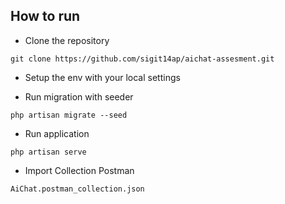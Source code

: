 ## How to run
- Clone the repository
```
git clone https://github.com/sigit14ap/aichat-assesment.git
```
- Setup the env with your local settings

- Run migration with seeder
```
php artisan migrate --seed
```

- Run application
```
php artisan serve
```

- Import Collection Postman
```
AiChat.postman_collection.json
```